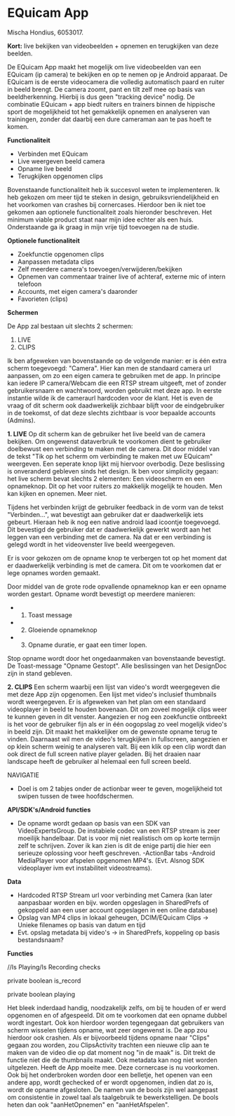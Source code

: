 # EQuicam App
Mischa Hondius, 6053017.

**Kort:** live bekijken van videobeelden + opnemen en terugkijken van deze beelden.

De EQuicam App maakt het mogelijk om live videobeelden van een EQuicam (ip camera) te bekijken en op te nemen op je Android apparaat. De EQuicam is de eerste videocamera die volledig automatisch paard en ruiter in beeld brengt. De camera zoomt, pant en tilt zelf mee op basis van beeldherkenning. Hierbij is dus geen "tracking device" nodig. De combinatie EQuicam + app biedt ruiters en trainers binnen de hippische sport de mogelijkheid tot het gemakkelijk opnemen en analyseren van trainingen, zonder dat daarbij een dure cameraman aan te pas hoeft te komen.

**Functionaliteit**
- Verbinden met EQuicam
- Live weergeven beeld camera
- Opname live beeld
- Terugkijken opgenomen clips

Bovenstaande functionaliteit heb ik succesvol weten te implementeren. Ik heb gekozen om meer tijd te steken in design, gebruiksvriendelijkheid en het voorkomen van crashes bij cornercases. Hierdoor ben ik niet toe gekomen aan optionele functionaliteit zoals hieronder beschreven. Het minimum viable product staat naar mijn idee echter als een huis. Onderstaande ga ik graag in mijn vrije tijd toevoegen na de studie.

**Optionele functionaliteit**
- Zoekfunctie opgenomen clips
- Aanpassen metadata clips
- Zelf meerdere camera's toevoegen/verwijderen/bekijken
- Opnemen van commentaar trainer live of achteraf, externe mic of intern telefoon
- Accounts, met eigen camera's daaronder
- Favorieten (clips)


**Schermen**

De App zal bestaan uit slechts 2 schermen:
1. LIVE
2. CLIPS

Ik ben afgeweken van bovenstaande op de volgende manier: er is één extra scherm toegevoegd: "Camera". Hier kan men de standaard camera url aanpassen, om zo een eigen camera te gebruiken met de app. In principe kan iedere IP camera/Webcam die een RTSP stream uitgeeft, met of zonder gebruikersnaam en wachtwoord, worden gebruikt met deze app. In eerste instantie wilde ik de cameraurl hardcoden voor de klant. Het is even de vraag of dit scherm ook daadwerkelijk zichbaar blijft voor de eindgebruiker in de toekomst, of dat deze slechts zichtbaar is voor bepaalde accounts (Admins). 

**1. LIVE**
Op dit scherm kan de gebruiker het live beeld van de camera bekijken. Om ongewenst dataverbruik te voorkomen dient te gebruiker doelbewust een verbinding te maken met de camera. Dit door middel van de tekst "Tik op het scherm om verbinding te maken met uw EQuicam" weergeven. Een seperate knop lijkt mij hiervoor overbodig. Deze beslissing is onveranderd gebleven sinds het design. Ik ben voor simplicity gegaan: het live scherm bevat slechts 2 elementen: Een videoscherm en een opnameknop. Dit op het voor ruiters zo makkelijk mogelijk te houden. Men kan kijken en opnemen. Meer niet.  

Tijdens het verbinden krijgt de gebruiker feedback in de vorm van de tekst "Verbinden...", wat bevestigt aan gebruiker dat er daadwerkelijk iets gebeurt. Hieraan heb ik nog een native android laad icoontje toegevoegd. Dit bevestigd de gebruiker dat er daadwerkelijk gewerkt wordt aan het leggen van een verbinding met de camera. Na dat er een verbinding is gelegd wordt in het videovenster live beeld weergegeven. 

Er is voor gekozen om de opname knop te verbergen tot op het moment dat er daadwerkelijk verbinding is met de camera. Dit om te voorkomen dat er lege opnames worden gemaakt. 

Door middel van de grote rode opvallende opnameknop kan er een opname worden gestart. Opname wordt bevestigt op meerdere manieren:
- 1. Toast message
- 2. Gloeiende opnameknop
- 3. Opname duratie, er gaat een timer lopen.

Stop opname wordt door het ongedaanmaken van bovenstaande bevestigt. De Toast-message "Opname Gestopt". Alle beslissingen van het DesignDoc zijn in stand gebleven. 

**2. CLIPS**
Een scherm waarbij een lijst van video's wordt weergegeven die met deze App zijn opgenomen. Een lijst met video's inclusief thumbnails wordt weergegeven. Er is afgeweken van het plan om een standaard videoplayer in beeld te houden bovenaan. Dit om zoveel mogelijk clips weer te kunnen geven in dit venster. Aangezien er nog een zoekfunctie ontbreekt is het voor de gebruiker fijn als er in één oogopslag zo veel mogelijk video's in beeld zijn. Dit maakt het makkelijker om de gewenste opname terug te vinden. Daarnaast wil men de video's terugkijken in fullscreen, aangezien er op klein scherm weinig te analyseren valt. Bij een klik op een clip wordt dan ook direct de full screen native player geladen. Bij het draaien naar landscape heeft de gebruiker al helemaal een full screen beeld. 

NAVIGATIE
- Doel is om 2 tabjes onder de actionbar weer te geven, mogelijkheid tot swipen tussen de twee hoofdschermen.

**API/SDK's/Android functies**
- De opname wordt gedaan op basis van een SDK van VideoExpertsGroup. De instabiele codec van een RTSP stream is zeer moeilijk handelbaar. Dat is voor mij niet realistisch om op korte termijn zelf te schrijven. Zover ik kan zien is dit de enige partij die hier een serieuze oplossing voor heeft geschreven. 
-ActionBar tabs
-Android MediaPlayer voor afspelen opgenomen MP4's. (Evt. Alsnog SDK videoplayer ivm evt instabiliteit videostreams).

**Data**
- Hardcoded RTSP Stream url voor verbinding met Camera (kan later aanpasbaar worden en bijv. worden opgeslagen in SharedPrefs of gekoppeld aan een user account opgeslagen in een online database)
- Opslag van MP4 clips in lokaal geheugen, DCIM/EQuicam Clips -> Unieke filenames op basis van datum en tijd
- Evt. opslag metadata bij video's -> in SharedPrefs, koppeling op basis bestandsnaam?

**Functies**

//Is Playing/Is Recording checks

private boolean						is_record

private boolean 					playing

Het bleek inderdaad handig, noodzakelijk zelfs, om bij te houden of er werd opgenomen en of afgespeeld. Dit om te voorkomen dat een opname dubbel wordt ingestart. Ook kon hierdoor worden tegengegaan dat gebruikers van scherm wisselen tijdens opname, wat zeer ongewenst is. De app zou hierdoor ook crashen. Als er bijvoorbeeld tijdens opname naar "Clips" gegaan zou worden, zou ClipsActivity trachten een nieuwe clip aan te maken van de video die op dat moment nog "in de maak" is. Dit trekt de functie niet die de thumbnails maakt. Ook metadata kan nog niet worden uitgelezen. Heeft de App moeite mee. Deze cornercase is nu voorkomen. Ook bij het onderbroken worden door een belletje, het openen van een andere app, wordt gechecked of er wordt opgenomen, indien dat zo is, wordt de opname afgesloten. De namen van de bools zijn wel aangepast om consistentie in zowel taal als taalgebruik te bewerkstelligen. De bools heten dan ook "aanHetOpnemen" en "aanHetAfspelen".









